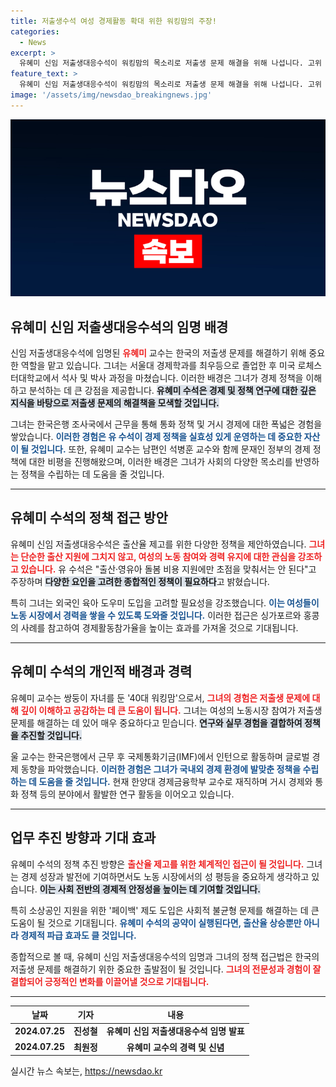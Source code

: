 ```yaml
---
title: 저출생수석 여성 경제활동 확대 위한 워킹맘의 주장!
categories:
  - News
excerpt: >
  유혜미 신임 저출생대응수석이 워킹맘의 목소리로 저출생 문제 해결을 위해 나섭니다. 고위 경제학자이자 쌍둥이 엄마인 그녀가 제안하는 혁신적 정책들이 주목받고 있습니다!
feature_text: >
  유혜미 신임 저출생대응수석이 워킹맘의 목소리로 저출생 문제 해결을 위해 나섭니다. 고위 경제학자이자 쌍둥이 엄마인 그녀가 제안하는 혁신적 정책들이 주목받고 있습니다!
image: '/assets/img/newsdao_breakingnews.jpg'
---
```


<p><img src="/assets/img/newsdao_breakingnews.jpg" alt="flaretime 속보" /></p>

<h2 data-ke-size="size26">유혜미 신임 저출생대응수석의 임명 배경</h2>

<p data-ke-size="size16">신임 저출생대응수석에 임명된 <b><span style="color: #ee2323;">유혜미</span></b> 교수는 한국의 저출생 문제를 해결하기 위해 중요한 역할을 맡고 있습니다. 그녀는 서울대 경제학과를 최우등으로 졸업한 후 미국 로체스터대학교에서 석사 및 박사 과정을 마쳤습니다. 이러한 배경은 그녀가 경제 정책을 이해하고 분석하는 데 큰 강점을 제공합니다. <b><span style="background-color: #21538527;">유혜미 수석은 경제 및 정책 연구에 대한 깊은 지식을 바탕으로 저출생 문제의 해결책을 모색할 것입니다.</span></b> </p>

<p data-ke-size="size16">그녀는 한국은행 조사국에서 근무을 통해 통화 정책 및 거시 경제에 대한 폭넓은 경험을 쌓았습니다. <b><span style="color: #1a5490;">이러한 경험은 유 수석이 경제 정책을 실효성 있게 운영하는 데 중요한 자산이 될 것입니다.</span></b> 또한, 유혜미 교수는 남편인 석병훈 교수와 함께 문재인 정부의 경제 정책에 대한 비평을 진행해왔으며, 이러한 배경은 그녀가 사회의 다양한 목소리를 반영하는 정책을 수립하는 데 도움을 줄 것입니다. </p>

<hr>

<h2 data-ke-size="size26">유혜미 수석의 정책 접근 방안</h2>

<p data-ke-size="size16">유혜미 신임 저출생대응수석은 출산율 제고를 위한 다양한 정책을 제안하였습니다. <b><span style="color: #ee2323;">그녀는 단순한 출산 지원에 그치지 않고, 여성의 노동 참여와 경력 유지에 대한 관심을 강조하고 있습니다.</span></b> 유 수석은 "출산·영유아 돌봄 비용 지원에만 초점을 맞춰서는 안 된다"고 주장하며 <b><span style="background-color: #21538527;">다양한 요인을 고려한 종합적인 정책이 필요하다</span></b>고 밝혔습니다. </p>

<p data-ke-size="size16">특히 그녀는 외국인 육아 도우미 도입을 고려할 필요성을 강조했습니다. <b><span style="color: #1a5490;">이는 여성들이 노동 시장에서 경력을 쌓을 수 있도록 도와줄 것입니다.</span></b> 이러한 접근은 싱가포르와 홍콩의 사례를 참고하여 경제활동참가율을 높이는 효과를 가져올 것으로 기대됩니다. </p>

<hr>

<h2 data-ke-size="size26">유혜미 수석의 개인적 배경과 경력</h2>

<p data-ke-size="size16">유혜미 교수는 쌍둥이 자녀를 둔 '40대 워킹맘'으로서, <b><span style="color: #ee2323;">그녀의 경험은 저출생 문제에 대해 깊이 이해하고 공감하는 데 큰 도움이 됩니다.</span></b> 그녀는 여성의 노동시장 참여가 저출생 문제를 해결하는 데 있어 매우 중요하다고 믿습니다. <b><span style="background-color: #21538527;">연구와 실무 경험을 결합하여 정책을 추진할 것입니다.</span></b> </p>

<p data-ke-size="size16">울 교수는 한국은행에서 근무 후 국제통화기금(IMF)에서 인턴으로 활동하며 글로벌 경제 동향을 파악했습니다. <b><span style="color: #1a5490;">이러한 경험은 그녀가 국내외 경제 환경에 발맞춘 정책을 수립하는 데 도움을 줄 것입니다.</span></b> 현재 한양대 경제금융학부 교수로 재직하며 거시 경제와 통화 정책 등의 분야에서 활발한 연구 활동을 이어오고 있습니다. </p>

<hr>

<h2 data-ke-size="size26">업무 추진 방향과 기대 효과</h2>

<p data-ke-size="size16">유혜미 수석의 정책 추진 방향은 <b><span style="color: #ee2323;">출산율 제고를 위한 체계적인 접근이 될 것입니다.</span></b> 그녀는 경제 성장과 발전에 기여하면서도 노동 시장에서의 성 평등을 중요하게 생각하고 있습니다. <b><span style="background-color: #21538527;">이는 사회 전반의 경제적 안정성을 높이는 데 기여할 것입니다.</span></b> </p>

<p data-ke-size="size16">특히 소상공인 지원을 위한 '페이백' 제도 도입은 사회적 불균형 문제를 해결하는 데 큰 도움이 될 것으로 기대됩니다. <b><span style="color: #1a5490;">유혜미 수석의 공약이 실행된다면, 출산율 상승뿐만 아니라 경제적 파급 효과도 클 것입니다.</span></b> </p>

<p data-ke-size="size16">종합적으로 볼 때, 유혜미 신임 저출생대응수석의 임명과 그녀의 정책 접근법은 한국의 저출생 문제를 해결하기 위한 중요한 출발점이 될 것입니다. <b><span style="color: #ee2323;">그녀의 전문성과 경험이 잘 결합되어 긍정적인 변화를 이끌어낼 것으로 기대됩니다.</span></b> </p>

<hr>

<table style="width: 100%;">
  <thead>
    <tr>
      <th style="text-align: center;"><b>날짜</b></th>
      <th style="text-align: center;"><b>기자</b></th>
      <th style="text-align: center;"><b>내용</b></th>
    </tr>
  </thead>
  <tbody>
    <tr>
      <td style="text-align: center; height: 17px;"><b>2024.07.25</b></td>
      <td style="text-align: center; height: 17px;"><b>진성철</b></td>
      <td style="text-align: center; height: 17px;"><b>유혜미 신임 저출생대응수석 임명 발표</b></td>
    </tr>
    <tr>
      <td style="text-align: center; height: 17px;"><b>2024.07.25</b></td>
      <td style="text-align: center; height: 17px;"><b>최원정</b></td>
      <td style="text-align: center; height: 17px;"><b>유혜미 교수의 경력 및 신념</b></td>
    </tr>
  </tbody>
</table>
실시간 뉴스 속보는, <a href="https://newsdao.kr" rel="dofollow">https://newsdao.kr</a>


